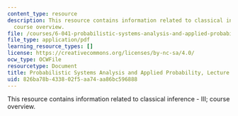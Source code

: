 ```yaml
---
content_type: resource
description: This resource contains information related to classical inference - III;
  course overview.
file: /courses/6-041-probabilistic-systems-analysis-and-applied-probability-fall-2010/826ba78b433802f5aa74aa86bc596888_MIT6_041F10_L25.pdf
file_type: application/pdf
learning_resource_types: []
license: https://creativecommons.org/licenses/by-nc-sa/4.0/
ocw_type: OCWFile
resourcetype: Document
title: Probabilistic Systems Analysis and Applied Probability, Lecture 25
uid: 826ba78b-4338-02f5-aa74-aa86bc596888
---
```

This resource contains information related to classical inference - III; course overview.